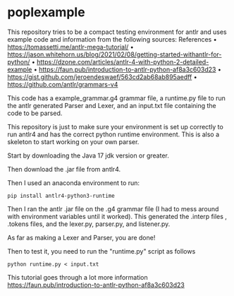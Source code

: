 # poplexample

This repository tries to be a compact testing environment for antlr and uses example code and information from the following sources:
References
• https://tomassetti.me/antlr-mega-tutorial/
• https://jason.whitehorn.us/blog/2021/02/08/getting-started-withantlr-for-python/
• https://dzone.com/articles/antlr-4-with-python-2-detailed-example
• https://faun.pub/introduction-to-antlr-python-af8a3c603d23
• https://gist.github.com/jeroendeswaef/563cd2ab68ab895aedff
• https://github.com/antlr/grammars-v4

This code has a example_grammar.g4 grammar file, a runtime.py file to run the antlr generated Parser and Lexer, and an input.txt file containing the code to be parsed.

This repository is just to make sure your environment is set up correctly to run antlr4 and has the correct python runtime environment.
This is also a skeleton to start working on your own parser. 

Start by downloading the Java 17 jdk version or greater.

Then download the .jar file from antlr4.

Then I used an anaconda environment to run:

```
pip install antlr4-python3-runtime
```
Then I ran the antlr .jar file on the .g4 grammar file  (I had to mess around with environment variables until it worked).
This generated the .interp files , .tokens files, and the lexer.py, parser.py, and listener.py. 

As far as making a Lexer and Parser, you are done!

Then to test it, you need to run the "runtime.py" script as follows

```
python runtime.py < input.txt
```

This tutorial goes through a lot more information
https://faun.pub/introduction-to-antlr-python-af8a3c603d23
